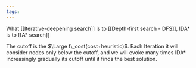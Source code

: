 ```yaml
---
tags:
---
```

What [[Iterative-deepening search]] is to [[Depth-first search - DFS]], IDA* is to [[A* search]]

The cutoff is the $\Large f\_cost(cost+heuristic)$. Each Iteration it will consider nodes only below the cutoff, and we will evoke many times IDA* increasingly gradually its cutoff until it finds the best solution.
